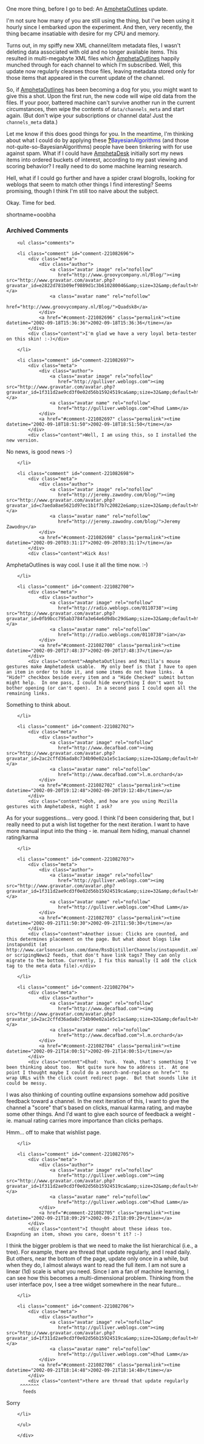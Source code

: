<p>One more thing, before I go to bed:  An <a href="http://www.decafbad.com/twiki/bin/view/Main/AmphetaOutlines">AmphetaOutlines</a> update.</p>
<p>I'm not sure how many of you are still using the thing, but I've been using it hourly since I embarked upon the experiment.  And then, very recently, the thing became insatiable with desire for my CPU and memory.</p>
<p>Turns out, in my spiffy new XML channel/item metadata files, I wasn't deleting data associated with old and no longer available items.  This resulted in multi-megabyte XML files which <a href="http://www.decafbad.com/twiki/bin/view/Main/AmphetaOutlines">AmphetaOutlines</a> happily munched through for each channel to which I'm subscribed.  Well, this update now regularly cleanses those files, leaving metadata stored only for those items that appeared in the current update of the channel.</p>
<p>So, if <a href="http://www.decafbad.com/twiki/bin/view/Main/AmphetaOutlines">AmphetaOutlines</a> has been becoming a dog for you, you might want to give this a shot.  Upon the first run, the new code will wipe old data from the files.  If your poor, battered machine can't survive another run in the current circumstances, then wipe the contents of <code>data/channels_meta</code> and start again.  (But don't wipe your subscriptions or channel data!  Just the <code>channels_meta</code> data.)</p>
<p>Let me know if this does good things for you.  In the meantime, I'm thinking about what I could do by applying these <span style='background : #FFFFCE;'><a href="http://www.decafbad.com/twiki/bin/edit/Main/BayesianAlgorithms?topicparent=Main.FilterData"><b>?</b></a><font color="#0000FF">BayesianAlgorithms</font></span> (and those not-quite-so-BayesianAlgorithms) people have been tinkering with for use against spam.  What if I could have <a href="http://www.decafbad.com/twiki/bin/view/Main/AmphetaDesk">AmphetaDesk</a> initially sort my news items into ordered buckets of interest, according to my past viewing and scoring behavior?  I really need to do some machine learning research.</p>
<p>Hell, what if I could go further and have a spider crawl blogrolls, looking for weblogs that seem to match other things I find interesting?  Seems promising, though I think I'm still too naive about the subject.</p>
<p>Okay.  Time for bed.</p>
<!--more-->
shortname=ooobha

<div id="comments" class="comments archived-comments">
            <h3>Archived Comments</h3>
            
        <ul class="comments">
            
        <li class="comment" id="comment-221082696">
            <div class="meta">
                <div class="author">
                    <a class="avatar image" rel="nofollow" 
                       href="http://www.groovycompany.nl/Blog/"><img src="http://www.gravatar.com/avatar.php?gravatar_id=e2822d781b09ef9889d1c3b610280046&amp;size=32&amp;default=http://mediacdn.disqus.com/1320279820/images/noavatar32.png"/></a>
                    <a class="avatar name" rel="nofollow" 
                       href="http://www.groovycompany.nl/Blog/">Quadsk8</a>
                </div>
                <a href="#comment-221082696" class="permalink"><time datetime="2002-09-18T15:36:36">2002-09-18T15:36:36</time></a>
            </div>
            <div class="content">I'm glad we have a very loyal beta-tester on this skin! :-)</div>
            
        </li>
    
        <li class="comment" id="comment-221082697">
            <div class="meta">
                <div class="author">
                    <a class="avatar image" rel="nofollow" 
                       href="http://gulliver.weblogs.com"><img src="http://www.gravatar.com/avatar.php?gravatar_id=1f311d2ae9cd3f0e02d56b15924519ca&amp;size=32&amp;default=http://mediacdn.disqus.com/1320279820/images/noavatar32.png"/></a>
                    <a class="avatar name" rel="nofollow" 
                       href="http://gulliver.weblogs.com">Ehud Lamm</a>
                </div>
                <a href="#comment-221082697" class="permalink"><time datetime="2002-09-18T18:51:50">2002-09-18T18:51:50</time></a>
            </div>
            <div class="content">Well, I am using this, so I installed the new version.
No news, is good news :-)</div>
            
        </li>
    
        <li class="comment" id="comment-221082698">
            <div class="meta">
                <div class="author">
                    <a class="avatar image" rel="nofollow" 
                       href="http://jeremy.zawodny.com/blog/"><img src="http://www.gravatar.com/avatar.php?gravatar_id=c7aeda8ae5621d97ec1b1f7b7c20822e&amp;size=32&amp;default=http://mediacdn.disqus.com/1320279820/images/noavatar32.png"/></a>
                    <a class="avatar name" rel="nofollow" 
                       href="http://jeremy.zawodny.com/blog/">Jeremy Zawodny</a>
                </div>
                <a href="#comment-221082698" class="permalink"><time datetime="2002-09-20T03:31:17">2002-09-20T03:31:17</time></a>
            </div>
            <div class="content">Kick Ass!

AmphetaOutlines is way cool.  I use it all the time now. :-)</div>
            
        </li>
    
        <li class="comment" id="comment-221082700">
            <div class="meta">
                <div class="author">
                    <a class="avatar image" rel="nofollow" 
                       href="http://radio.weblogs.com/0110738"><img src="http://www.gravatar.com/avatar.php?gravatar_id=0fb9bcc795ab3784fa3e64e6d9dbc29d&amp;size=32&amp;default=http://mediacdn.disqus.com/1320279820/images/noavatar32.png"/></a>
                    <a class="avatar name" rel="nofollow" 
                       href="http://radio.weblogs.com/0110738">ian</a>
                </div>
                <a href="#comment-221082700" class="permalink"><time datetime="2002-09-20T17:48:37">2002-09-20T17:48:37</time></a>
            </div>
            <div class="content">AmphetaOutlines and Mozilla's mouse gestures make Amphetadesk usable.  My only beef is that I have to open an item in order to hide it, and some items do not have links.  A "Hide?" checkbox beside every item and a "Hide Checked" submit button might help.  In one pass, I could hide everything I don't want to bother opening (or can't open).  In a second pass I could open all the remaining links.  

Something to think about.</div>
            
        </li>
    
        <li class="comment" id="comment-221082702">
            <div class="meta">
                <div class="author">
                    <a class="avatar image" rel="nofollow" 
                       href="http://www.decafbad.com"><img src="http://www.gravatar.com/avatar.php?gravatar_id=2ac2cffd36ada8c734b90e02a1e5c1ac&amp;size=32&amp;default=http://mediacdn.disqus.com/1320279820/images/noavatar32.png"/></a>
                    <a class="avatar name" rel="nofollow" 
                       href="http://www.decafbad.com">l.m.orchard</a>
                </div>
                <a href="#comment-221082702" class="permalink"><time datetime="2002-09-20T19:12:48">2002-09-20T19:12:48</time></a>
            </div>
            <div class="content">Ooh, and how are you using Mozilla gestures with AmphetaDesk, might I ask?

As for your suggestions...  very good.  I think I'd been considering that, but I really need to put a wish list together for the next iteration.  I want to have more manual input into the thing - ie. manual item hiding, manual channel rating/karma</div>
            
        </li>
    
        <li class="comment" id="comment-221082703">
            <div class="meta">
                <div class="author">
                    <a class="avatar image" rel="nofollow" 
                       href="http://gulliver.weblogs.com"><img src="http://www.gravatar.com/avatar.php?gravatar_id=1f311d2ae9cd3f0e02d56b15924519ca&amp;size=32&amp;default=http://mediacdn.disqus.com/1320279820/images/noavatar32.png"/></a>
                    <a class="avatar name" rel="nofollow" 
                       href="http://gulliver.weblogs.com">Ehud Lamm</a>
                </div>
                <a href="#comment-221082703" class="permalink"><time datetime="2002-09-21T11:50:30">2002-09-21T11:50:30</time></a>
            </div>
            <div class="content">Another issue: Clicks are counted, and this determines placement on the page. But what about blogs like instapundit (at http://www.carlsoncarlson.com/dane/RssDistillerChannels/instapundit.xml) or scripingNews2 feeds, that don't have link tags? They can only migrate to the bottom. Currently, I fix this manually (I add the click tag to the meta data file).</div>
            
        </li>
    
        <li class="comment" id="comment-221082704">
            <div class="meta">
                <div class="author">
                    <a class="avatar image" rel="nofollow" 
                       href="http://www.decafbad.com"><img src="http://www.gravatar.com/avatar.php?gravatar_id=2ac2cffd36ada8c734b90e02a1e5c1ac&amp;size=32&amp;default=http://mediacdn.disqus.com/1320279820/images/noavatar32.png"/></a>
                    <a class="avatar name" rel="nofollow" 
                       href="http://www.decafbad.com">l.m.orchard</a>
                </div>
                <a href="#comment-221082704" class="permalink"><time datetime="2002-09-21T14:00:51">2002-09-21T14:00:51</time></a>
            </div>
            <div class="content">Ehud:  Yuck.  Yeah, that's something I've been thinking about too.  Not quite sure how to address it.  At one point I thought maybe I could do a search-and-replace on href="" to wrap URLs with the click count redirect page.  But that sounds like it could be messy.  

I was also thinking of counting outline expansions somehow add positive feedback toward a channel.  In the next iteration of this, I want to give the channel a "score" that's based on clicks, manual karma rating, and maybe some other things.  And I'd want to give each source of feedback a weight - ie. manual rating carries more importance than clicks perhaps.

Hmm... off to make that wishlist page.</div>
            
        </li>
    
        <li class="comment" id="comment-221082705">
            <div class="meta">
                <div class="author">
                    <a class="avatar image" rel="nofollow" 
                       href="http://gulliver.weblogs.com"><img src="http://www.gravatar.com/avatar.php?gravatar_id=1f311d2ae9cd3f0e02d56b15924519ca&amp;size=32&amp;default=http://mediacdn.disqus.com/1320279820/images/noavatar32.png"/></a>
                    <a class="avatar name" rel="nofollow" 
                       href="http://gulliver.weblogs.com">Ehud Lamm</a>
                </div>
                <a href="#comment-221082705" class="permalink"><time datetime="2002-09-21T18:09:29">2002-09-21T18:09:29</time></a>
            </div>
            <div class="content">I thought about these ideas too. Exapnding an item, shows you care, doesn't it? :-)
I think the bigger problem is that we need to make the list hierarchical  (i.e., a tree). For example, there are thread that update regularly, and I read daily. But others, near the bottom of the page, update only once in a while, but when they do, I almost always want to read the full item. I am not sure a linear (1d) scale is what you need. Since I am a fan of machine learning, I can see how this becomes a multi-dimensional problem.
Thinking from the user interface pov, I see a tree widget somewhere in the near future...</div>
            
        </li>
    
        <li class="comment" id="comment-221082706">
            <div class="meta">
                <div class="author">
                    <a class="avatar image" rel="nofollow" 
                       href="http://gulliver.weblogs.com"><img src="http://www.gravatar.com/avatar.php?gravatar_id=1f311d2ae9cd3f0e02d56b15924519ca&amp;size=32&amp;default=http://mediacdn.disqus.com/1320279820/images/noavatar32.png"/></a>
                    <a class="avatar name" rel="nofollow" 
                       href="http://gulliver.weblogs.com">Ehud Lamm</a>
                </div>
                <a href="#comment-221082706" class="permalink"><time datetime="2002-09-21T18:14:48">2002-09-21T18:14:48</time></a>
            </div>
            <div class="content">there are thread that update regularly
         ^^^^^^^
          feeds

Sorry</div>
            
        </li>
    
        </ul>
    
        </div>
    
